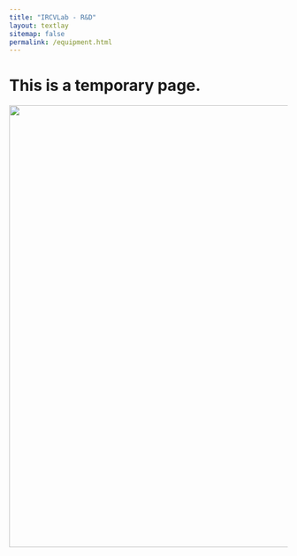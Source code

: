 ```yaml
---
title: "IRCVLab - R&D"
layout: textlay
sitemap: false
permalink: /equipment.html
---
```


# This is a temporary page.
<image src="/images/equipment.png" style="width: 800px">